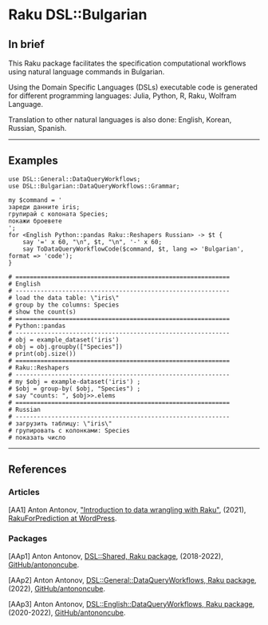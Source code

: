 # Raku DSL::Bulgarian

## In brief

This Raku package facilitates the specification computational workflows using 
natural language commands in Bulgarian.

Using the Domain Specific Languages (DSLs) executable code is generated for different
programming languages: Julia, Python, R, Raku, Wolfram Language.

Translation to other natural languages is also done: English, Korean, Russian, Spanish.

------

## Examples

```perl6
use DSL::General::DataQueryWorkflows;
use DSL::Bulgarian::DataQueryWorkflows::Grammar;

my $command = '
зареди данните iris;
групирай с колоната Species;
покажи броевете
';
for <English Python::pandas Raku::Reshapers Russian> -> $t {
    say '=' x 60, "\n", $t, "\n", '-' x 60;
    say ToDataQueryWorkflowCode($command, $t, lang => 'Bulgarian', format => 'code');
}
```
```
# ============================================================
# English
# ------------------------------------------------------------
# load the data table: \"iris\"
# group by the columns: Species
# show the count(s)
# ============================================================
# Python::pandas
# ------------------------------------------------------------
# obj = example_dataset('iris')
# obj = obj.groupby(["Species"])
# print(obj.size())
# ============================================================
# Raku::Reshapers
# ------------------------------------------------------------
# my $obj = example-dataset('iris') ;
# $obj = group-by( $obj, "Species") ;
# say "counts: ", $obj>>.elems
# ============================================================
# Russian
# ------------------------------------------------------------
# загрузить таблицу: \"iris\"
# групировать с колонками: Species
# показать число
```

-------

## References

### Articles

[AA1] Anton Antonov,
["Introduction to data wrangling with Raku"](https://rakuforprediction.wordpress.com/2021/12/31/introduction-to-data-wrangling-with-raku), 
(2021),
[RakuForPrediction at WordPress](https://rakuforprediction.wordpress.com).

### Packages

[AAp1] Anton Antonov,
[DSL::Shared, Raku package](https://github.com/antononcube/Raku-DSL-Shared),
(2018-2022),
[GitHub/antononcube](https://github.com/antononcube).


[AAp2] Anton Antonov,
[DSL::General::DataQueryWorkflows, Raku package](https://github.com/antononcube/Raku-DSL-General-DataQueryWorkflows),
(2022),
[GitHub/antononcube](https://github.com/antononcube).

[AAp3] Anton Antonov,
[DSL::English::DataQueryWorkflows, Raku package](https://github.com/antononcube/Raku-DSL-English-DataQueryWorkflows),
(2020-2022),
[GitHub/antononcube](https://github.com/antononcube).
